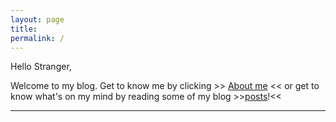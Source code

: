 ```yaml
---
layout: page
title:
permalink: /
---
```




Hello Stranger,

Welcome to my blog. Get to know me by clicking >> [About me](/about) << or get to know what's on my mind by reading some of my blog >>[posts](/posts)!<<


---------------------------
